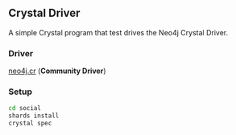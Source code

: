 ## Crystal Driver

A simple Crystal program that test drives the Neo4j Crystal Driver.

### Driver

[neo4j.cr](https://github.com/jgaskins/neo4j.cr) (**Community Driver**)

### Setup

```bash
cd social
shards install
crystal spec
```
